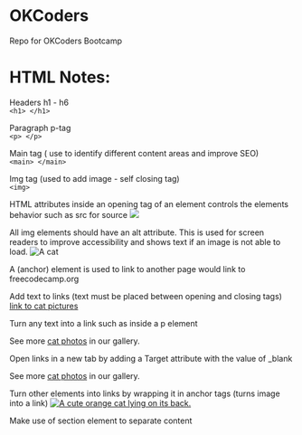 # OKCoders
Repo for OKCoders Bootcamp

# HTML Notes:

Headers h1 - h6 <br>
```<h1> </h1> ```

Paragraph p-tag  
```<p> </p> ```

Main tag ( use to identify different content areas and improve SEO) <br>
```<main> </main> ```

Img tag (used to add image - self closing tag) <br> 
```<img> ```

HTML attributes inside an opening tag of an element controls the elements behavior such as src for source
<img src='https://cdn.freecodecamp.org/curriculum/cat-photo-app/relaxing-cat.jpg'> 

All img elements should have an alt attribute. This is used for screen readers to improve accessibility and shows text if an image is not able to load. 
 <img src='https://cdn.freecodecamp.org/curriculum/cat-photo-app/relaxing-cat.jpg' alt='A cat'> 

A (anchor) element is used to link to another page 
<a href='https://freecodecamp.org'></a> would link to freecodecamp.org

Add text to links (text must be placed between opening and closing tags) 
<a href="https://freecatphotoapp.com">link to cat pictures</a> 

Turn any text into a link such as inside a p element
<p>See more <a href="https://freecatphotoapp.com">cat photos</a> in our gallery.</p> 

Open links in a new tab by adding a Target attribute with the value of _blank
<p>See more <a href="https://freecatphotoapp.com" target="_blank">cat photos</a> in our gallery.</p> 

Turn other elements into links by wrapping it in anchor tags (turns image into a link)
<a href="https://freecatphotoapp.com"> <img src="https://cdn.freecodecamp.org/curriculum/cat-photo-app/relaxing-cat.jpg" alt="A cute orange cat lying on its back."></a> 

Make use of section element to separate content
<section> </section> 

